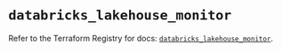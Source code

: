 # `databricks_lakehouse_monitor`

Refer to the Terraform Registry for docs: [`databricks_lakehouse_monitor`](https://registry.terraform.io/providers/databricks/databricks/1.60.0/docs/resources/lakehouse_monitor).
